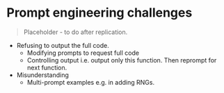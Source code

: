 # Prompt engineering challenges

> Placeholder - to do after replication.

* Refusing to output the full code.
  * Modifying prompts to request full code
  * Controlling output i.e. output only this function.  Then reprompt for next function.
* Misunderstanding
  * Multi-prompt examples e.g. in adding RNGs.
 